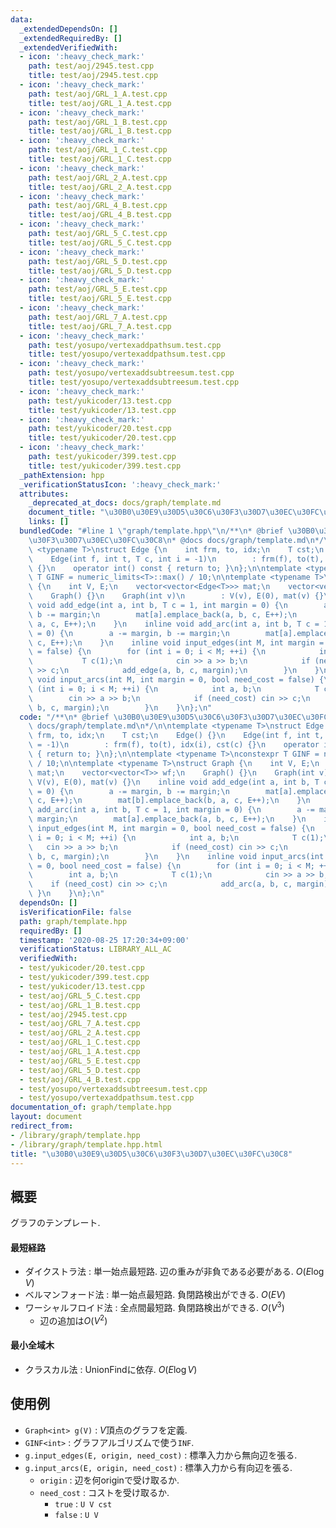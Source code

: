 ```yaml
---
data:
  _extendedDependsOn: []
  _extendedRequiredBy: []
  _extendedVerifiedWith:
  - icon: ':heavy_check_mark:'
    path: test/aoj/2945.test.cpp
    title: test/aoj/2945.test.cpp
  - icon: ':heavy_check_mark:'
    path: test/aoj/GRL_1_A.test.cpp
    title: test/aoj/GRL_1_A.test.cpp
  - icon: ':heavy_check_mark:'
    path: test/aoj/GRL_1_B.test.cpp
    title: test/aoj/GRL_1_B.test.cpp
  - icon: ':heavy_check_mark:'
    path: test/aoj/GRL_1_C.test.cpp
    title: test/aoj/GRL_1_C.test.cpp
  - icon: ':heavy_check_mark:'
    path: test/aoj/GRL_2_A.test.cpp
    title: test/aoj/GRL_2_A.test.cpp
  - icon: ':heavy_check_mark:'
    path: test/aoj/GRL_4_B.test.cpp
    title: test/aoj/GRL_4_B.test.cpp
  - icon: ':heavy_check_mark:'
    path: test/aoj/GRL_5_C.test.cpp
    title: test/aoj/GRL_5_C.test.cpp
  - icon: ':heavy_check_mark:'
    path: test/aoj/GRL_5_D.test.cpp
    title: test/aoj/GRL_5_D.test.cpp
  - icon: ':heavy_check_mark:'
    path: test/aoj/GRL_5_E.test.cpp
    title: test/aoj/GRL_5_E.test.cpp
  - icon: ':heavy_check_mark:'
    path: test/aoj/GRL_7_A.test.cpp
    title: test/aoj/GRL_7_A.test.cpp
  - icon: ':heavy_check_mark:'
    path: test/yosupo/vertexaddpathsum.test.cpp
    title: test/yosupo/vertexaddpathsum.test.cpp
  - icon: ':heavy_check_mark:'
    path: test/yosupo/vertexaddsubtreesum.test.cpp
    title: test/yosupo/vertexaddsubtreesum.test.cpp
  - icon: ':heavy_check_mark:'
    path: test/yukicoder/13.test.cpp
    title: test/yukicoder/13.test.cpp
  - icon: ':heavy_check_mark:'
    path: test/yukicoder/20.test.cpp
    title: test/yukicoder/20.test.cpp
  - icon: ':heavy_check_mark:'
    path: test/yukicoder/399.test.cpp
    title: test/yukicoder/399.test.cpp
  _pathExtension: hpp
  _verificationStatusIcon: ':heavy_check_mark:'
  attributes:
    _deprecated_at_docs: docs/graph/template.md
    document_title: "\u30B0\u30E9\u30D5\u30C6\u30F3\u30D7\u30EC\u30FC\u30C8"
    links: []
  bundledCode: "#line 1 \"graph/template.hpp\"\n/**\n* @brief \u30B0\u30E9\u30D5\u30C6\
    \u30F3\u30D7\u30EC\u30FC\u30C8\n* @docs docs/graph/template.md\n*/\n\ntemplate\
    \ <typename T>\nstruct Edge {\n    int frm, to, idx;\n    T cst;\n    Edge() {}\n\
    \    Edge(int f, int t, T c, int i = -1)\n        : frm(f), to(t), idx(i), cst(c)\
    \ {}\n    operator int() const { return to; }\n};\n\ntemplate <typename T>\nconstexpr\
    \ T GINF = numeric_limits<T>::max() / 10;\n\ntemplate <typename T>\nstruct Graph\
    \ {\n    int V, E;\n    vector<vector<Edge<T>>> mat;\n    vector<vector<T>> wf;\n\
    \    Graph() {}\n    Graph(int v)\n        : V(v), E(0), mat(v) {}\n    inline\
    \ void add_edge(int a, int b, T c = 1, int margin = 0) {\n        a -= margin,\
    \ b -= margin;\n        mat[a].emplace_back(a, b, c, E++);\n        mat[b].emplace_back(b,\
    \ a, c, E++);\n    }\n    inline void add_arc(int a, int b, T c = 1, int margin\
    \ = 0) {\n        a -= margin, b -= margin;\n        mat[a].emplace_back(a, b,\
    \ c, E++);\n    }\n    inline void input_edges(int M, int margin = 0, bool need_cost\
    \ = false) {\n        for (int i = 0; i < M; ++i) {\n            int a, b;\n \
    \           T c(1);\n            cin >> a >> b;\n            if (need_cost) cin\
    \ >> c;\n            add_edge(a, b, c, margin);\n        }\n    }\n    inline\
    \ void input_arcs(int M, int margin = 0, bool need_cost = false) {\n        for\
    \ (int i = 0; i < M; ++i) {\n            int a, b;\n            T c(1);\n    \
    \        cin >> a >> b;\n            if (need_cost) cin >> c;\n            add_arc(a,\
    \ b, c, margin);\n        }\n    }\n};\n"
  code: "/**\n* @brief \u30B0\u30E9\u30D5\u30C6\u30F3\u30D7\u30EC\u30FC\u30C8\n* @docs\
    \ docs/graph/template.md\n*/\n\ntemplate <typename T>\nstruct Edge {\n    int\
    \ frm, to, idx;\n    T cst;\n    Edge() {}\n    Edge(int f, int t, T c, int i\
    \ = -1)\n        : frm(f), to(t), idx(i), cst(c) {}\n    operator int() const\
    \ { return to; }\n};\n\ntemplate <typename T>\nconstexpr T GINF = numeric_limits<T>::max()\
    \ / 10;\n\ntemplate <typename T>\nstruct Graph {\n    int V, E;\n    vector<vector<Edge<T>>>\
    \ mat;\n    vector<vector<T>> wf;\n    Graph() {}\n    Graph(int v)\n        :\
    \ V(v), E(0), mat(v) {}\n    inline void add_edge(int a, int b, T c = 1, int margin\
    \ = 0) {\n        a -= margin, b -= margin;\n        mat[a].emplace_back(a, b,\
    \ c, E++);\n        mat[b].emplace_back(b, a, c, E++);\n    }\n    inline void\
    \ add_arc(int a, int b, T c = 1, int margin = 0) {\n        a -= margin, b -=\
    \ margin;\n        mat[a].emplace_back(a, b, c, E++);\n    }\n    inline void\
    \ input_edges(int M, int margin = 0, bool need_cost = false) {\n        for (int\
    \ i = 0; i < M; ++i) {\n            int a, b;\n            T c(1);\n         \
    \   cin >> a >> b;\n            if (need_cost) cin >> c;\n            add_edge(a,\
    \ b, c, margin);\n        }\n    }\n    inline void input_arcs(int M, int margin\
    \ = 0, bool need_cost = false) {\n        for (int i = 0; i < M; ++i) {\n    \
    \        int a, b;\n            T c(1);\n            cin >> a >> b;\n        \
    \    if (need_cost) cin >> c;\n            add_arc(a, b, c, margin);\n       \
    \ }\n    }\n};\n"
  dependsOn: []
  isVerificationFile: false
  path: graph/template.hpp
  requiredBy: []
  timestamp: '2020-08-25 17:20:34+09:00'
  verificationStatus: LIBRARY_ALL_AC
  verifiedWith:
  - test/yukicoder/20.test.cpp
  - test/yukicoder/399.test.cpp
  - test/yukicoder/13.test.cpp
  - test/aoj/GRL_5_C.test.cpp
  - test/aoj/GRL_1_B.test.cpp
  - test/aoj/2945.test.cpp
  - test/aoj/GRL_7_A.test.cpp
  - test/aoj/GRL_2_A.test.cpp
  - test/aoj/GRL_1_C.test.cpp
  - test/aoj/GRL_1_A.test.cpp
  - test/aoj/GRL_5_E.test.cpp
  - test/aoj/GRL_5_D.test.cpp
  - test/aoj/GRL_4_B.test.cpp
  - test/yosupo/vertexaddsubtreesum.test.cpp
  - test/yosupo/vertexaddpathsum.test.cpp
documentation_of: graph/template.hpp
layout: document
redirect_from:
- /library/graph/template.hpp
- /library/graph/template.hpp.html
title: "\u30B0\u30E9\u30D5\u30C6\u30F3\u30D7\u30EC\u30FC\u30C8"
---
```

## 概要

グラフのテンプレート.

#### 最短経路

* ダイクストラ法 : 単一始点最短路. 辺の重みが非負である必要がある. $O(E\log V)$
* ベルマンフォード法 : 単一始点最短路. 負閉路検出ができる. $O(EV)$
* ワーシャルフロイド法 : 全点間最短路. 負閉路検出ができる. $O(V^3)$
  * 辺の追加は$O(V^2)$

#### 最小全域木

* クラスカル法 : UnionFindに依存. $O(E\log V)$

## 使用例

* `Graph<int> g(V)` : $V$頂点のグラフを定義.
* `GINF<int>` : グラフアルゴリズムで使う`INF`.
* `g.input_edges(E, origin, need_cost)` : 標準入力から無向辺を張る.
* `g.input_arcs(E, origin, need_cost)` : 標準入力から有向辺を張る.
  * `origin` : 辺を何originで受け取るか.
  * `need_cost` : コストを受け取るか.
    * `true` : `U V cst`
    * `false` : `U V`
